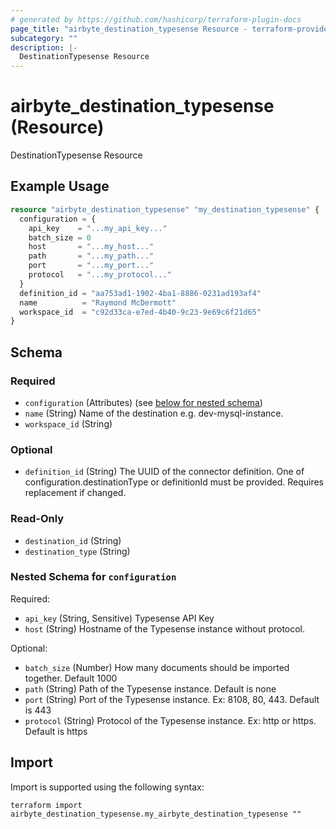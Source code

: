 ```yaml
---
# generated by https://github.com/hashicorp/terraform-plugin-docs
page_title: "airbyte_destination_typesense Resource - terraform-provider-airbyte"
subcategory: ""
description: |-
  DestinationTypesense Resource
---
```


# airbyte_destination_typesense (Resource)

DestinationTypesense Resource

## Example Usage

```terraform
resource "airbyte_destination_typesense" "my_destination_typesense" {
  configuration = {
    api_key    = "...my_api_key..."
    batch_size = 0
    host       = "...my_host..."
    path       = "...my_path..."
    port       = "...my_port..."
    protocol   = "...my_protocol..."
  }
  definition_id = "aa753ad1-1902-4ba1-8886-0231ad193af4"
  name          = "Raymond McDermott"
  workspace_id  = "c92d33ca-e7ed-4b40-9c23-9e69c6f21d65"
}
```

<!-- schema generated by tfplugindocs -->
## Schema

### Required

- `configuration` (Attributes) (see [below for nested schema](#nestedatt--configuration))
- `name` (String) Name of the destination e.g. dev-mysql-instance.
- `workspace_id` (String)

### Optional

- `definition_id` (String) The UUID of the connector definition. One of configuration.destinationType or definitionId must be provided. Requires replacement if changed.

### Read-Only

- `destination_id` (String)
- `destination_type` (String)

<a id="nestedatt--configuration"></a>
### Nested Schema for `configuration`

Required:

- `api_key` (String, Sensitive) Typesense API Key
- `host` (String) Hostname of the Typesense instance without protocol.

Optional:

- `batch_size` (Number) How many documents should be imported together. Default 1000
- `path` (String) Path of the Typesense instance. Default is none
- `port` (String) Port of the Typesense instance. Ex: 8108, 80, 443. Default is 443
- `protocol` (String) Protocol of the Typesense instance. Ex: http or https. Default is https

## Import

Import is supported using the following syntax:

```shell
terraform import airbyte_destination_typesense.my_airbyte_destination_typesense ""
```
